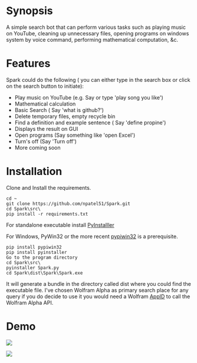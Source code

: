 # Synopsis
A simple search bot that can perform various tasks such as playing music on YouTube, cleaning up unnecessary files, opening programs on windows system by voice command, performing mathematical computation, &c.

# Features
Spark could do the following ( you can either type in the search box or click on the search button to initiate):
  * Play music on YouTube (e.g. Say or type 'play song you like')
  * Mathematical calculation 
  * Basic Search ( Say 'what is github?') 
  * Delete temporary files, empty recycle bin
  * Find a definition and example sentence ( Say 'define propine')
  * Displays the result on GUI
  * Open programs (Say something like 'open Excel')
  * Turn's off (Say 'Turn off')
  * More coming soon 
  
# Installation

Clone and Install the requirements.

    cd ~
    git clone https://github.com/npatel51/Spark.git
    cd Spark\src\
    pip install -r requirements.txt
    
For standalone executable install [PyInstalller](https://pythonhosted.org/PyInstaller/)

For Windows, PyWin32 or the more recent [pypiwin32](https://pypi.org/project/pypiwin32/) is a prerequisite.
    
    pip install pypiwin32
    pip install pyinstaller
    Go to the program directory
    cd Spark\src\
    pyinstaller Spark.py
    cd Spark\dist\Spark\Spark.exe
  
It will generate a bundle in the directory called dist where you could find the executable file. I've chosen Wolfram Alpha as primary search place for any query if you do decide to use it you would need a Wolfram [AppID](https://developer.wolframalpha.com/portal/signup.html) to call the Wolfram Alpha API.

# Demo
![](https://github.com/npatel51/Spark/blob/master/Images/play_song.gif)


![](https://github.com/npatel51/Spark/blob/master/Images/Search.JPG)







 
